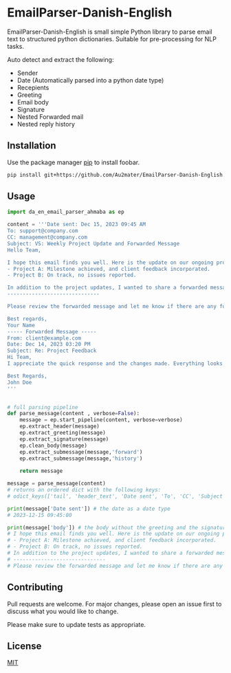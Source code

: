 # EmailParser-Danish-English
EmailParser-Danish-English is small simple Python library to parse email text to structured python dictionaries.
Suitable for pre-processing for NLP tasks.

Auto detect and extract the following:
 - Sender
 - Date (Automatically parsed into a python date type)
 - Recepients
 - Greeting
 - Email body
 - Signature
 - Nested Forwarded mail
 - Nested reply history

## Installation

Use the package manager [pip](https://pip.pypa.io/en/stable/) to install foobar.

```bash
pip install git+https://github.com/Au2mater/EmailParser-Danish-English.git
```

## Usage

```python
import da_en_email_parser_ahmaba as ep

content = '''Date sent: Dec 15, 2023 09:45 AM
To: support@company.com
CC: management@company.com
Subject: VS: Weekly Project Update and Forwarded Message
Hello Team,

I hope this email finds you well. Here is the update on our ongoing projects:
- Project A: Milestone achieved, and client feedback incorporated.
- Project B: On track, no issues reported.

In addition to the project updates, I wanted to share a forwarded message from our client:
------------------------------

Please review the forwarded message and let me know if there are any further actions required.

Best regards,
Your Name
----- Forwarded Message -----
From: client@example.com
Date: Dec 14, 2023 03:20 PM
Subject: Re: Project Feedback
Hi Team,
I appreciate the quick response and the changes made. Everything looks good now. Thanks!

Best Regards,
John Doe
'''


# full parsing pipeline
def parse_message(content , verbose=False):
    message = ep.start_pipeline(content, verbose=verbose)
    ep.extract_header(message)
    ep.extract_greeting(message)
    ep.extract_signature(message)
    ep.clean_body(message)
    ep.extract_submessage(message,'forward')
    ep.extract_submessage(message,'history')
    
    return message

message = parse_message(content)
# returns an ordered dict with the following keys:
# odict_keys(['tail', 'header_text', 'Date sent', 'To', 'CC', 'Subject', 'greeting', 'body', 'signature', 'forward'])

print(message['Date sent']) # the date as a date type
# 2023-12-15 09:45:00

print(message['body']) # the body without the greeting and the signature
# I hope this email finds you well. Here is the update on our ongoing projects:
# - Project A: Milestone achieved, and client feedback incorporated.
# - Project B: On track, no issues reported.
# In addition to the project updates, I wanted to share a forwarded message from our client:
# ------------------------------
# Please review the forwarded message and let me know if there are any further actions required.


```

## Contributing

Pull requests are welcome. For major changes, please open an issue first
to discuss what you would like to change.

Please make sure to update tests as appropriate.

## License

[MIT](https://choosealicense.com/licenses/mit/)
